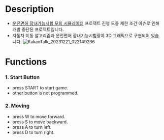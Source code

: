 # Description
- [운전면허 장내기능시험 모의 시뮬레이터](https://github.com/KimTeddy/EmbeddedSystem/tree/main) 
프로젝트 진행 도중 제한 조건 이슈로 인해 개발 중단된 프로젝트입니다.
- 자동차 이동 알고리즘과 운전면허 장내기능시험장이 3D 그래픽으로 구현되어 있습니다.
![KakaoTalk_20231221_022149236](https://github.com/KimTeddy/EmbeddedSystem/assets/68770209/f3162c6e-9d3a-416f-9905-bf8205e7b953)

# Functions
### 1. Start Button
- press START to start game.
- other button is not programmed.

### 2. Moving
- press W to move forward.
- press S to move backward.
- press A to turn left.
- press D to turn right.
